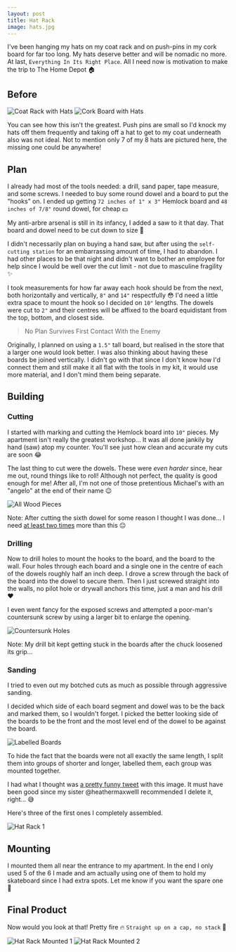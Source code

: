 ```yaml
---
layout: post
title: Hat Rack
image: hats.jpg
---
```


I've been hanging my hats on my coat rack and on push-pins in my cork board for far too long. My hats deserve better and will be nomadic no more. At last, `Everything In Its Right Place`. All I need now is motivation to make the trip to The Home Depot :house:

## Before

![Coat Rack with Hats](/assets/img/hat-rack/coat-rack.jpg)
![Cork Board with Hats](/assets/img/hat-rack/cork-board.jpg)

You can see how this isn't the greatest. Push pins are small so I'd knock my hats off them frequently and taking off a hat to get to my coat underneath also was not ideal. Not to mention only 7 of my 8 hats are pictured here, the missing one could be anywhere!

## Plan

I already had most of the tools needed: a drill, sand paper, tape measure, and some screws. I needed to buy some round dowel and a board to put the "hooks" on. I ended up getting `72 inches of 1" x 3"` Hemlock board and `48 inches of 7/8"` round dowel, for cheap :dollar:

My anti-arbre arsenal is still in its infancy, I added a saw to it that day. That board and dowel need to be cut down to size :evergreen_tree:

I didn't necessarily plan on buying a hand saw, but after using the `self-cutting station` for an embarrassing amount of time, I had to abandon. I had other places to be that night and didn't want to bother an employee for help since I would be well over the cut limit - not due to masculine fragility :sparkles:

I took measurements for how far away each hook should be from the next, both horizontally and vertically, `8"` and `14"` respectfully :flushed: I'd need a little extra space to mount the hook so I decided on `10"` lengths. The dowels were cut to `2"` and their centres will be affixed to the board equidistant from the top, bottom, and closest side.

> No Plan Survives First Contact With the Enemy

Originally, I planned on using a `1.5"` tall board, but realised in the store that a larger one would look better. I was also thinking about having these boards be joined vertically. I didn't go with that since I don't know how I'd connect them and still make it all flat with the tools in my kit, it would use more material, and I don't mind them being separate.

## Building

### Cutting

I started with marking and cutting the Hemlock board into `10"` pieces. My apartment isn't really the greatest workshop... It was all done jankily by hand (saw) atop my counter. You'll see just how clean and accurate my cuts are soon :joy:

The last thing to cut were the dowels. These were _even harder_ since, hear me out, round things like to roll! Although not perfect, the quality is good enough for me! After all, I'm not one of those pretentious Michael's with an "angelo" at the end of their name :wink:

![All Wood Pieces](/assets/img/hat-rack/pieces.jpg)

Note: After cutting the sixth dowel for some reason I thought I was done... I need [at least two times](https://youtu.be/0KC_rd7-bf0) more than this :neutral_face:

### Drilling

Now to drill holes to mount the hooks to the board, and the board to the wall. Four holes through each board and a single one in the centre of each of the dowels roughly half an inch deep. I drove a screw through the back of the board into the dowel to secure them. Then I just screwed straight into the walls, no pilot hole or drywall anchors this time, just a man and his drill :heart:

I even went fancy for the exposed screws and attempted a poor-man's countersunk screw by using a larger bit to enlarge the opening.

![Countersunk Holes](/assets/img/hat-rack/countersunk.jpg)

Note: My drill bit kept getting stuck in the boards after the chuck loosened its grip...

### Sanding

I tried to even out my botched cuts as much as possible through aggressive sanding.

I decided which side of each board segment and dowel was to be the back and marked them, so I wouldn't forget. I picked the better looking side of the boards to be the front and the most level end of the dowel to be against the board.

![Labelled Boards](/assets/img/hat-rack/boards-labelled.jpg)

To hide the fact that the boards were not all exactly the same length, I split them into groups of shorter and longer, labelled them, each group was mounted together.

I had what I thought was [a pretty funny tweet](https://twitter.com/micmax_/status/1480384710308073475) with this image. It must have been good since my sister @heathermaxwelll recommended I delete it, right... :sweat_smile:

Here's three of the first ones I completely assembled.

![Hat Rack 1](/assets/img/hat-rack/finished.jpg)

## Mounting

I mounted them all near the entrance to my apartment. In the end I only used 5 of the 6 I made and am actually using one of them to hold my skateboard since I had extra spots. Let me know if you want the spare one :wave:

## Final Product

Now would you look at that! Pretty fire :fire: `Straight up on a cap, no stack` :tophat:

![Hat Rack Mounted 1](/assets/img/hat-rack/result-1.jpg)
![Hat Rack Mounted 2](/assets/img/hat-rack/result-2.jpg)
